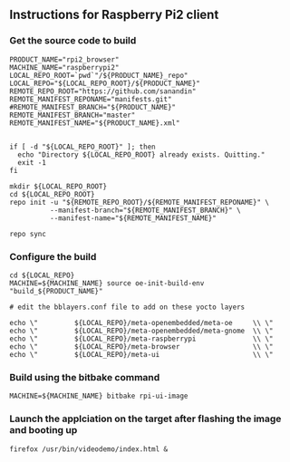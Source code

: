 ## Instructions for Raspberry Pi2 client

### Get the source code to build

```shell
PRODUCT_NAME="rpi2_browser"
MACHINE_NAME="raspberrypi2"
LOCAL_REPO_ROOT=`pwd`"/${PRODUCT_NAME}_repo"
LOCAL_REPO="${LOCAL_REPO_ROOT}/${PRODUCT_NAME}"
REMOTE_REPO_ROOT="https://github.com/sanandin"
REMOTE_MANIFEST_REPONAME="manifests.git"
#REMOTE_MANIFEST_BRANCH="${PRODUCT_NAME}"
REMOTE_MANIFEST_BRANCH="master"
REMOTE_MANIFEST_NAME="${PRODUCT_NAME}.xml"


if [ -d "${LOCAL_REPO_ROOT}" ]; then
  echo "Directory ${LOCAL_REPO_ROOT} already exists. Quitting."
  exit -1
fi

mkdir ${LOCAL_REPO_ROOT}
cd ${LOCAL_REPO_ROOT}
repo init -u "${REMOTE_REPO_ROOT}/${REMOTE_MANIFEST_REPONAME}" \
          --manifest-branch="${REMOTE_MANIFEST_BRANCH}" \
          --manifest-name="${REMOTE_MANIFEST_NAME}"

repo sync
```

### Configure the build

```shell
cd ${LOCAL_REPO}
MACHINE=${MACHINE_NAME} source oe-init-build-env "build_${PRODUCT_NAME}"

# edit the bblayers.conf file to add on these yocto layers

echo \"         ${LOCAL_REPO}/meta-openembedded/meta-oe     \\ \"
echo \"         ${LOCAL_REPO}/meta-openembedded/meta-gnome  \\ \"
echo \"         ${LOCAL_REPO}/meta-raspberrypi              \\ \"
echo \"         ${LOCAL_REPO}/meta-browser                  \\ \"
echo \"         ${LOCAL_REPO}/meta-ui                       \\ \"
```

### Build using the bitbake command
```shell
MACHINE=${MACHINE_NAME} bitbake rpi-ui-image
```

### Launch the applciation on the target after flashing the image and booting up
```shell
firefox /usr/bin/videodemo/index.html &
```


